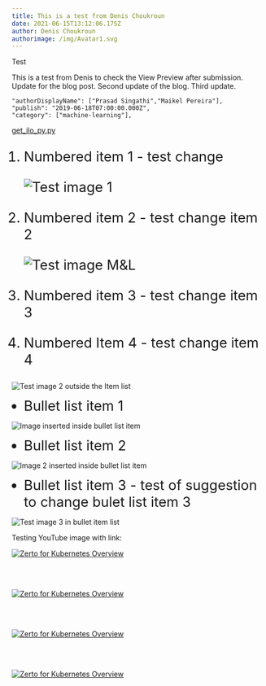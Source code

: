 ```yaml
---
title: This is a test from Denis Choukroun
date: 2021-06-15T13:12:06.175Z
author: Denis Choukroun
authorimage: /img/Avatar1.svg
---
```

<style>
li {
   font-size: 27px;
   line-height: 33px;
   max-width: none;
}
</style>



Test

This is a test from Denis to check the View Preview after submission.
Update for the blog post.
Second update of the blog.
Third update.

```shell
"authorDisplayName": ["Prasad Singathi","Maikel Pereira"],
"publish": "2019-06-18T07:00:00.000Z",
"category": ["machine-learning"],
```

[get_ilo_py.py](https://github.com/HewlettPackard/python-ilorest-library/blob/master/examples/Redfish/get_ilo_ip.py)

1. Numbered item 1 - test change

   ![Test image 1](/img/1-gunna.png "Test image 1")
2. Numbered item 2 - test change item 2

   ![Test image M&L ](/img/MunchandLearn.svg "Tets image M&L")
3. Numbered item 3   - test change item 3
4. Numbered Item 4 - test change item 4

![Test image 2 outside the Item list](/img/2-gunna.png "Test image 2 outside the Item list")

* Bullet list item 1

![Image inserted inside bullet list item](/img/Avatar1.svg "Image inserted inside bullet list item")

* Bullet list item 2

![Image 2 inserted inside bullet list item](/img/1-gunna.png "Image 2 inserted inside bullet list item")

* Bullet list item 3 - test of suggestion to change bulet list item 3

![Test image 3 in bullet item list](/img/aaa-seats-hackshack.png "Test image 3 in bullet item list")

Testing YouTube image with link:

[![Zerto for Kubernetes Overview](https://img.youtube.com/vi/EIQcOIcbBwU/maxresdefault.jpg)](https://www.youtube.com/watch?v=EIQcOIcbBwU)

<br />
<br />

[![Zerto for Kubernetes Overview](https://img.youtube.com/vi/EIQcOIcbBwU/sddefault.jpg)](https://www.youtube.com/watch?v=EIQcOIcbBwU)

<br />
<br />

[![Zerto for Kubernetes Overview](https://img.youtube.com/vi/EIQcOIcbBwU/mqdefault.jpg)](https://www.youtube.com/watch?v=EIQcOIcbBwU)

<br />
<br />

[![Zerto for Kubernetes Overview](https://img.youtube.com/vi/EIQcOIcbBwU/hqdefault.jpg)](https://www.youtube.com/watch?v=EIQcOIcbBwU)